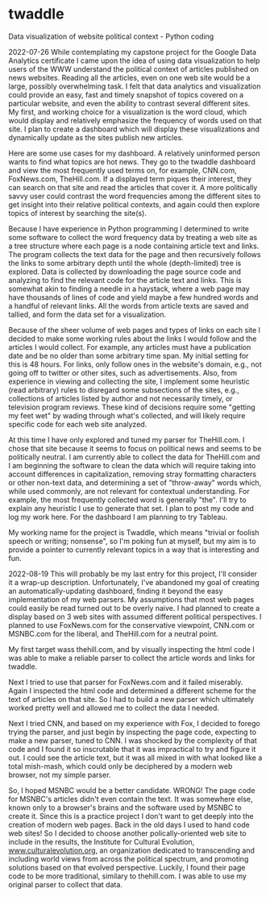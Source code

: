 # twaddle
Data visualization of website political context - Python coding

2022-07-26 While contemplating my capstone project for the Google Data Analytics certificate I came upon the idea of using data visualization to help users of the WWW understand the political context of articles published on news websites. Reading all the articles, even on one web site would be a large, possibly overwhelming task. I felt that data analytics and visualization could provide an easy, fast and timely snapshot of topics covered on a particular website, and even the ability to contrast several different sites. My first, and working choice for a visualization is the word cloud, which would display and relatively emphasize the frequency of words used on that site. I plan to create a dashboard which will display these visualizations and dynamically update as the sites publish new articles.

Here are some use cases for my dashboard. A relatively uninformed person wants to find what topics are hot news. They go to the twaddle dashboard and view the most frequently used terms on, for example, CNN.com, FoxNews.com, TheHill.com. If a displayed term piques their interest, they can search on that site and read the articles that cover it. A more politically savvy user could contrast the word frequencies among the different sites to get insight into their relative political contexts, and again could then explore topics of interest by searching the site(s).

Because I have experience in Python programming I determined to write some software to collect the word frequency data by treating a web site as a tree structure where each page is a node containing article text and links. The program collects the text data for the page and then recursively follows the links to some arbitrary depth until the whole (depth-limited) tree is explored. Data is collected by downloading the page source code and analyzing to find the relevant code for the article text and links. This is somewhat akin to finding a needle in a haystack, where a web page may have thousands of lines of code and yield maybe a few hundred words and a handful of relevant links. All the words from article texts are saved and tallied, and form the data set for a visualization.

Because of the sheer volume of web pages and types of links on each site I decided to make some working rules about the links I would follow and the articles I would collect. For example, any articles must have a publication date and be no older than some arbitrary time span. My initial setting for this is 48 hours. For links, only follow ones in the website's domain, e.g., not going off to twitter or other sites, such as advertisements. Also, from experience in viewing and collecting the site, I implement some heuristic (read arbitrary) rules to disregard some subsections of the sites, e.g., collections of articles listed by author and not necessarily timely, or television program reviews. These kind of decisions require some "getting my feet wet" by wading through what's collected, and will likely require specific code for each web site analyzed.

At this time I have only explored and tuned my parser for TheHill.com. I chose that site because it seems to focus on political news and seems to be politically neutral. I am currently able to collect the data for TheHill.com and I am beginning the software to clean the data which will require taking into account differences in capitalization, removing stray formatting characters or other non-text data, and determining a set of "throw-away" words which, while used commonly, are not relevant for contextual understanding. For example, the most frequently collected word is generally "the". I'll try to explain any heuristic I use to generate that set. I plan to post my code and log my work here. For the dashboard I am planning to try Tableau.

My working name for the project is Twaddle, which means "trivial or foolish speech or writing; nonsense", so I'm poking fun at myself, but my aim is to provide a pointer to currently relevant topics in a way that is interesting and fun.

2022-08-19 This will probably be my last entry for this project, I'll consider it a wrap-up description.  Unfortunately, I've abandoned my goal of creating an automatically-updating dashboard, finding it beyond the easy implementation of my web parsers.  My assumptions that most web pages could easily be read turned out to be overly naive.  I had planned to create a display based on 3 web sites with assumed different political perspectives.  I planned to use FoxNews.com for the conservative viewpoint, CNN.com or MSNBC.com for the liberal, and TheHill.com for a neutral point.  

My first target wass thehill.com, and by visually inspecting the html code I was able to make a reliable parser to collect the article words and links for twaddle.  

Next I tried to use that parser for FoxNews.com and it failed miserably.  Again I inspected the html code and determined a different scheme for the text of articles on that site.  So I had to build a new parser which ultimately worked pretty well and allowed me to collect the data I needed.  

Next I tried CNN, and based on my experience with Fox, I decided to forego trying the parser, and just begin by inspecting the page code, expecting to make a new parser, tuned to CNN.  I was shocked by the complexity of that code and I found it so inscrutable that it was impractical to try and figure it out.  I could see the article text, but it was all mixed in with what looked like a total mish-mash, which could only be deciphered by a modern web browser, not my simple parser.  

So, I hoped MSNBC would be a better candidate.  WRONG!  The page code for MSNBC's articles didn't even contain the text.  It was somewhere else, known only to a browser's brains and the software used by MSNBC to create it.  Since this is a practice project I don't want to get deeply into the creation of modern web pages.  Back in the old days I used to hand code web sites!  So I decided to choose another polically-oriented web site to include in the results, the Institute for Cultural Evolution, www.culturalevolution.org, an organization dedicated to transcending and including world views from across the political spectrum, and promoting solutions based on that evolved perspective.  Luckily, I found their page code to be more traditional, similary to thehill.com.  I was able to use my original parser to collect that data.

